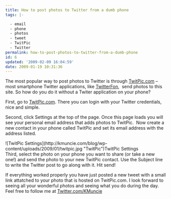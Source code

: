 ```yaml
---
title: How to post photos to Twitter from a dumb phone
tags: |-

  - email
  - phone
  - photos
  - tweet
  - TwitPic
  - Twitter
permalink: how-to-post-photos-to-twitter-from-a-dumb-phone
id: 6
updated: '2009-02-09 16:04:59'
date: 2009-01-19 10:31:36
---
```



The most popular way to post photos to Twitter is through [TwitPic.com](http://twitpic.com) – most smartphone Twitter applications, like [TwitterFon](http://kmuncie.com/blog/?p=11),  send photos to this site. So how do you do it without a Twiter application on your phone?

First, go to [TwitPic.com](http://twitpic.com). There you can login with your Twitter credentials, nice and simple. 

Second, click Settings at the top of the page. Once this page loads you will see your personal email address that adds photos to TwitPic.  Now create a new contact in your phone called TwitPic and set its email address with the address listed. 

<div class="wp-caption aligncenter" id="attachment_28" style="width: 510px">![TwitPic Settings](http://kmuncie.com/blog/wp-content/uploads/2009/01/twitpic.jpg "TwitPic")TwitPic Settings

</div>Third, select the photo on your phone you want to share (or take a new one!) and send the photo to your new TwitPic contact. Use the Subject line to write the Twitter post to go along with it. Hit send! 

If everything worked properly you have just posted a new tweet with a small link attatched to your photo that is hosted on TwitPic.com. I look forward to seeing all your wonderful photos and seeing what you do during the day. Feel free to follow me at [Twitter.com/KMuncie](http://twitter.com/KMuncie)


